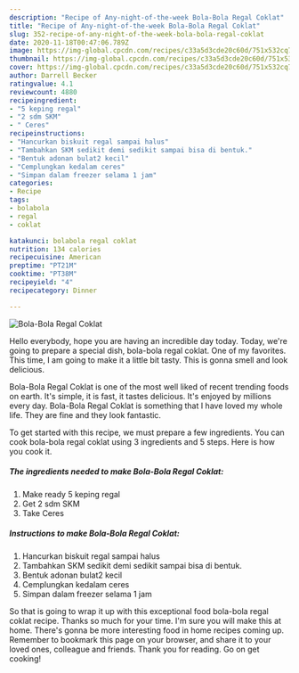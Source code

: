 ```yaml
---
description: "Recipe of Any-night-of-the-week Bola-Bola Regal Coklat"
title: "Recipe of Any-night-of-the-week Bola-Bola Regal Coklat"
slug: 352-recipe-of-any-night-of-the-week-bola-bola-regal-coklat
date: 2020-11-18T00:47:06.789Z
image: https://img-global.cpcdn.com/recipes/c33a5d3cde20c60d/751x532cq70/bola-bola-regal-coklat-foto-resep-utama.jpg
thumbnail: https://img-global.cpcdn.com/recipes/c33a5d3cde20c60d/751x532cq70/bola-bola-regal-coklat-foto-resep-utama.jpg
cover: https://img-global.cpcdn.com/recipes/c33a5d3cde20c60d/751x532cq70/bola-bola-regal-coklat-foto-resep-utama.jpg
author: Darrell Becker
ratingvalue: 4.1
reviewcount: 4880
recipeingredient:
- "5 keping regal"
- "2 sdm SKM"
- " Ceres"
recipeinstructions:
- "Hancurkan biskuit regal sampai halus"
- "Tambahkan SKM sedikit demi sedikit sampai bisa di bentuk."
- "Bentuk adonan bulat2 kecil"
- "Cemplungkan kedalam ceres"
- "Simpan dalam freezer selama 1 jam"
categories:
- Recipe
tags:
- bolabola
- regal
- coklat

katakunci: bolabola regal coklat 
nutrition: 134 calories
recipecuisine: American
preptime: "PT21M"
cooktime: "PT38M"
recipeyield: "4"
recipecategory: Dinner

---
```



![Bola-Bola Regal Coklat](https://img-global.cpcdn.com/recipes/c33a5d3cde20c60d/751x532cq70/bola-bola-regal-coklat-foto-resep-utama.jpg)

Hello everybody, hope you are having an incredible day today. Today, we're going to prepare a special dish, bola-bola regal coklat. One of my favorites. This time, I am going to make it a little bit tasty. This is gonna smell and look delicious.



Bola-Bola Regal Coklat is one of the most well liked of recent trending foods on earth. It's simple, it is fast, it tastes delicious. It's enjoyed by millions every day. Bola-Bola Regal Coklat is something that I have loved my whole life. They are fine and they look fantastic.


To get started with this recipe, we must prepare a few ingredients. You can cook bola-bola regal coklat using 3 ingredients and 5 steps. Here is how you cook it.

<!--inarticleads1-->

##### The ingredients needed to make Bola-Bola Regal Coklat:

1. Make ready 5 keping regal
1. Get 2 sdm SKM
1. Take  Ceres




<!--inarticleads2-->

##### Instructions to make Bola-Bola Regal Coklat:

1. Hancurkan biskuit regal sampai halus
1. Tambahkan SKM sedikit demi sedikit sampai bisa di bentuk.
1. Bentuk adonan bulat2 kecil
1. Cemplungkan kedalam ceres
1. Simpan dalam freezer selama 1 jam




So that is going to wrap it up with this exceptional food bola-bola regal coklat recipe. Thanks so much for your time. I'm sure you will make this at home. There's gonna be more interesting food in home recipes coming up. Remember to bookmark this page on your browser, and share it to your loved ones, colleague and friends. Thank you for reading. Go on get cooking!

